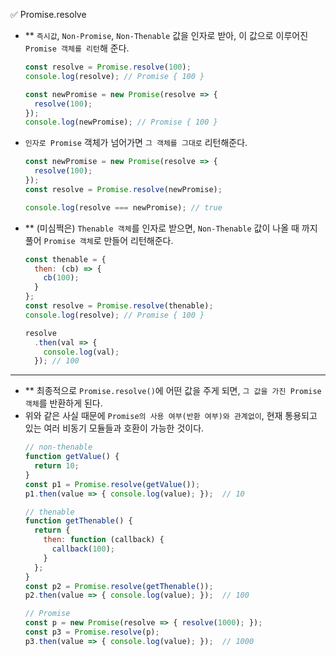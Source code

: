 ✅ Promise.resolve

* ** `즉시값`, `Non-Promise`, `Non-Thenable` 값을 인자로 받아, 이 값으로 이루어진 `Promise 객체를 리턴`해 준다.
  ```javascript
  const resolve = Promise.resolve(100);
  console.log(resolve); // Promise { 100 }

  const newPromise = new Promise(resolve => {
    resolve(100);
  });
  console.log(newPromise); // Promise { 100 }
  ```
* `인자로 Promise` 객체가 넘어가면 `그 객체를 그대로` 리턴해준다.
  ```javascript
  const newPromise = new Promise(resolve => {
    resolve(100);
  });
  const resolve = Promise.resolve(newPromise);

  console.log(resolve === newPromise); // true
  ```
* ** (미심쩍은) `Thenable 객체`를 인자로 받으면, `Non-Thenable` 값이 나올 때 까지 풀어 `Promise 객체`로 만들어 리턴해준다.
  ```javascript
  const thenable = {
    then: (cb) => {
      cb(100);
    }
  };
  const resolve = Promise.resolve(thenable);
  console.log(resolve); // Promise { 100 }

  resolve
    .then(val => {
      console.log(val);
    }); // 100
  ```

<hr />

* ** 최종적으로 `Promise.resolve()`에 어떤 값을 주게 되면, `그 값을 가진 Promise 객체`를 반환하게 된다.
* 위와 같은 사실 때문에 `Promise의 사용 여부(반환 여부)와 관계없이`, 현재 통용되고 있는 여러 비동기 모듈들과 호환이 가능한 것이다.
  ```js
  // non-thenable
  function getValue() {
    return 10;
  }
  const p1 = Promise.resolve(getValue());
  p1.then(value => { console.log(value); });  // 10

  // thenable
  function getThenable() {
    return {
      then: function (callback) {
        callback(100);
      }
    };
  }
  const p2 = Promise.resolve(getThenable());
  p2.then(value => { console.log(value); });  // 100

  // Promise
  const p = new Promise(resolve => { resolve(1000); });
  const p3 = Promise.resolve(p);
  p3.then(value => { console.log(value); });  // 1000
  ```